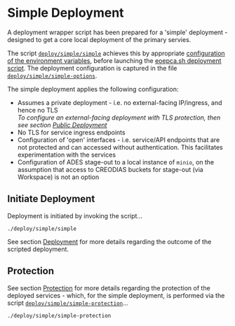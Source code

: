 # Simple Deployment

A deployment wrapper script has been prepared for a 'simple' deployment - designed to get a core local deployment of the primary servies.

The script [`deploy/simple/simple`](https://github.com/EOEPCA/deployment-guide/blob/eoepca-v1.3/deploy/simple/simple) achieves this by appropriate [configuration of the environment variables](scripted-deployment.md#environment-variables), before launching the [eoepca.sh deployment script](scripted-deployment.md#command-line-arguments). The deployment configuration is captured in the file [`deploy/simple/simple-options`](https://github.com/EOEPCA/deployment-guide/blob/eoepca-v1.3/deploy/simple/simple-options).

The simple deployment applies the following configuration:

* Assumes a private deployment - i.e. no external-facing IP/ingress, and hence no TLS<br>
  _To configure an external-facing deployment with TLS protection, then see section [Public Deployment](scripted-deployment.md#public-deployment)_
* No TLS for service ingress endpoints
* Configuration of 'open' interfaces - i.e. service/API endpoints that are not protected and can accessed without authentication. This facilitates experimentation with the services
* Configuration of ADES stage-out to a local instance of `minio`, on the assumption that access to CREODIAS buckets for stage-out (via Workspace) is not an option

## Initiate Deployment

Deployment is initiated by invoking the script...

```
./deploy/simple/simple
```

See section [Deployment](scripted-deployment.md#deployment) for more details regarding the outcome of the scripted deployment.

## Protection

See section [Protection](scripted-deployment.md#protection) for more details regarding the protection of the deployed services - which, for the simple deployment, is performed via the script [`deploy/simple/simple-protection`](https://github.com/EOEPCA/deployment-guide/blob/eoepca-v1.3/deploy/simple/simple-protection)...

```
./deploy/simple/simple-protection
```
